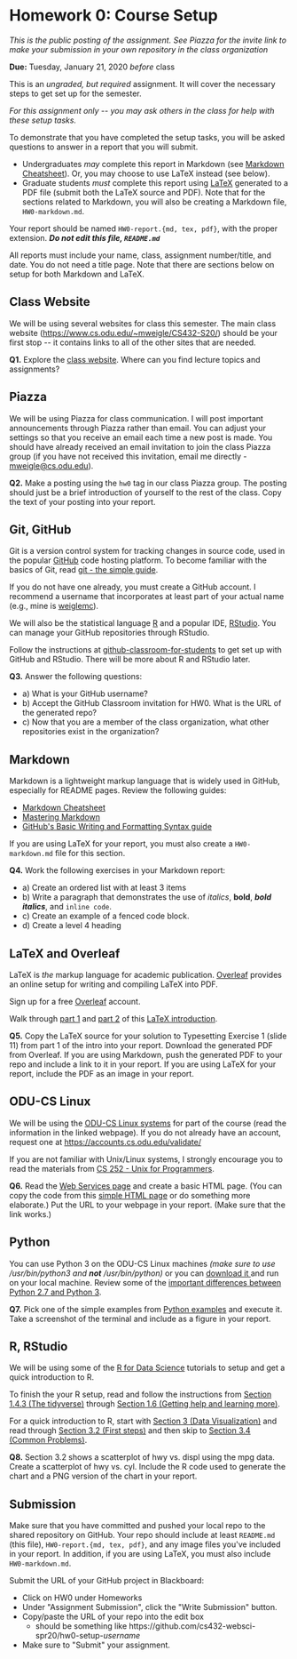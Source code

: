 # Homework 0: Course Setup

*This is the public posting of the assignment. See Piazza for the invite link to make your submission in your own repository in the class organization*

**Due:** Tuesday, January 21, 2020 *before* class 

This is an *ungraded, but required* assignment. It will cover the necessary steps to get set up for the semester.

*For this assignment only -- you may ask others in the class for help with these setup tasks.*

To demonstrate that you have completed the setup tasks, you will be asked questions to answer in a report that you will submit.  
* Undergraduates *may* complete this report in Markdown (see [Markdown Cheatsheet](https://github.com/adam-p/markdown-here/wiki/Markdown-Cheatsheet)). Or, you may choose to use LaTeX instead (see below).
* Graduate students *must* complete this report using [LaTeX](https://www.latex-project.org) generated to a PDF file (submit both the LaTeX source and PDF). Note that for the sections related to Markdown, you will also be creating a Markdown file, `HW0-markdown.md`.

Your report should be named `HW0-report.{md, tex, pdf}`, with the proper extension.  ***Do not edit this file, `README.md`***

All reports must include your name, class, assignment number/title, and date.  You do not need a title page.  Note that there are sections below on setup for both Markdown and LaTeX.

## Class Website

We will be using several websites for class this semester. The main class website (https://www.cs.odu.edu/~mweigle/CS432-S20/) should be your first stop -- it contains links to all of the other sites that are needed.

**Q1.** Explore the [class website](https://www.cs.odu.edu/~mweigle/CS432-S20/). Where can you find lecture topics and assignments?

## Piazza

We will be using Piazza for class communication. I will post important announcements through Piazza rather than email. You can adjust your settings so that you receive an email each time a new post is made. You should have already received an email invitation to join the class Piazza group (if you have not received this invitation, email me directly - mweigle@cs.odu.edu). 

**Q2.** Make a posting using the `hw0` tag in our class Piazza group. The posting should just be a brief introduction of yourself to the rest of the class. Copy the text of your posting into your report.

## Git, GitHub

Git is a version control system for tracking changes in source code, used in the popular [GitHub](https://github.com) code hosting platform.  To become familiar with the basics of Git, read [git - the simple guide](https://rogerdudler.github.io/git-guide/).

If you do not have one already, you must create a GitHub account.  I recommend a username that incorporates at least part of your actual name (e.g., mine is [weiglemc](https://github.com/weiglemc)).

We will also be the statistical language [R](https://www.r-project.org) and a popular IDE, [RStudio](https://www.rstudio.com).  You can manage your GitHub repositories through RStudio.  

Follow the instructions at [github-classroom-for-students](https://github.com/cs432-websci-master/github-classroom-for-students/blob/master/README.md) to get set up with GitHub and RStudio.  There will be more about R and RStudio later.

**Q3.** Answer the following questions:
* a) What is your GitHub username?
* b) Accept the GitHub Classroom invitation for HW0.  What is the URL of the generated repo?
* c) Now that you are a member of the class organization, what other repositories exist in the organization?

## Markdown

Markdown is a lightweight markup language that is widely used in GitHub, especially for README pages.  Review the following guides:
* [Markdown Cheatsheet](https://github.com/adam-p/markdown-here/wiki/Markdown-Cheatsheet)
* [Mastering Markdown](https://guides.github.com/features/mastering-markdown/)
* [GitHub's Basic Writing and Formatting Syntax guide](https://help.github.com/en/github/writing-on-github/basic-writing-and-formatting-syntax)

If you are using LaTeX for your report, you must also create a `HW0-markdown.md` file for this section. 

**Q4.** Work the following exercises in your Markdown report:
* a) Create an ordered list with at least 3 items
* b) Write a paragraph that demonstrates the use of *italics*, **bold**, ***bold italics***, and `inline code`.
* c) Create an example of a fenced code block.
* d) Create a level 4 heading

## LaTeX and Overleaf

LaTeX is *the* markup language for academic publication. [Overleaf](https://overleaf.com) provides an online setup for writing and compiling LaTeX into PDF.  

Sign up for a free [Overleaf](https://overleaf.com) account.

Walk through [part 1](https://learn.sharelatex.com/learn/Free_online_introduction_to_LaTeX_(part_1)) and [part 2](https://learn.sharelatex.com/learn/Free_online_introduction_to_LaTeX_(part_2)) of this [LaTeX introduction](https://learn.sharelatex.com/learn/Free_online_introduction_to_LaTeX_(part_1)). 

**Q5.** Copy the LaTeX source for your solution to Typesetting Exercise 1 (slide 11) from part 1 of the intro into your report.  Download the generated PDF from Overleaf.  If you are using Markdown, push the generated PDF to your repo and include a link to it in your report. If you are using LaTeX for your report, include the PDF as an image in your report.

## ODU-CS Linux

We will be using the [ODU-CS Linux systems](https://systems.cs.odu.edu/Unix_and_Linux_Services) for part of the course (read the information in the linked webpage). If you do not already have an account, request one at https://accounts.cs.odu.edu/validate/

If you are not familiar with Unix/Linux systems, I strongly encourage you to read the materials from [CS 252 - Unix for Programmers](https://www.cs.odu.edu/~zeil/cs252/latest/Directory/outline/index.html). 

**Q6.** Read the [Web Services page](https://systems.cs.odu.edu/Web_Services) and create a basic HTML page. (You can copy the code from this [simple HTML page](https://www.w3schools.com/html/tryit.asp?filename=tryhtml_basic_document) or do something more elaborate.)  Put the URL to your webpage in your report. (Make sure that the link works.)

## Python

You can use Python 3 on the ODU-CS Linux machines *(make sure to use /usr/bin/python3 and **not** /usr/bin/python)* or you can [download it ](https://www.python.org/downloads/) and run on your local machine.  Review some of the [important differences between Python 2.7 and Python 3](https://www.geeksforgeeks.org/important-differences-between-python-2-x-and-python-3-x-with-examples/).

**Q7.** Pick one of the simple examples from [Python examples](https://www.w3schools.com/python/python_examples.asp) and execute it. Take a screenshot of the terminal and include as a figure in your report.

## R, RStudio

We will be using some of the [R for Data Science](https://r4ds.had.co.nz) tutorials to setup and get a quick introduction to R. 

To finish the your R setup, read and follow the instructions from [Section 1.4.3 (The tidyverse)](https://r4ds.had.co.nz/introduction.html#the-tidyverse) through [Section 1.6 (Getting help and learning more)](https://r4ds.had.co.nz/introduction.html#getting-help-and-learning-more). 

For a quick introduction to R, start with [Section 3 (Data Visualization)](https://r4ds.had.co.nz/data-visualisation.html) and read through [Section 3.2 (First steps)](https://r4ds.had.co.nz/data-visualisation.html#first-steps) and then skip to [Section 3.4 (Common Problems)](https://r4ds.had.co.nz/data-visualisation.html#common-problems). 

**Q8.** Section 3.2 shows a scatterplot of hwy vs. displ using the mpg data.  Create a scatterplot of hwy vs. cyl.  Include the R code used to generate the chart and a PNG version of the chart in your report.

## Submission

Make sure that you have committed and pushed your local repo to the shared repository on GitHub.  Your repo should include at least `README.md` (this file), `HW0-report.{md, tex, pdf}`, and any image files you've included in your report. In addition, if you are using LaTeX, you must also include `HW0-markdown.md`.

Submit the URL of your GitHub project in Blackboard:

* Click on HW0 under Homeworks
* Under "Assignment Submission", click the "Write Submission" button.
* Copy/paste the URL of your repo into the edit box
  * should be something like https<nolink>://github.com/cs432-websci-spr20/hw0-setup-*username*
* Make sure to "Submit" your assignment.
